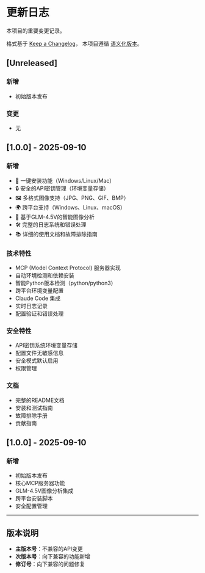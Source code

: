 # 更新日志

本项目的重要变更记录。

格式基于 [Keep a Changelog](https://keepachangelog.com/zh-CN/1.0.0/)，
本项目遵循 [语义化版本](https://semver.org/spec/v2.0.0.html)。

## [Unreleased]

### 新增
- 初始版本发布

### 变更
- 无

## [1.0.0] - 2025-09-10

### 新增
- 🎯 一键安装功能（Windows/Linux/Mac）
- 🔒 安全的API密钥管理（环境变量存储）
- 🖼️ 多格式图像支持（JPG、PNG、GIF、BMP）
- 🌍 跨平台支持（Windows、Linux、macOS）
- 📝 基于GLM-4.5V的智能图像分析
- 🛠️ 完整的日志系统和错误处理
- 📚 详细的使用文档和故障排除指南

### 技术特性
- MCP (Model Context Protocol) 服务器实现
- 自动环境检测和依赖安装
- 智能Python版本检测（python/python3）
- 跨平台环境变量配置
- Claude Code 集成
- 实时日志记录
- 配置验证和错误处理

### 安全特性
- API密钥系统环境变量存储
- 配置文件无敏感信息
- 安全模式默认启用
- 权限管理

### 文档
- 完整的README文档
- 安装和测试指南
- 故障排除手册
- 贡献指南

## [1.0.0] - 2025-09-10

### 新增
- 初始版本发布
- 核心MCP服务器功能
- GLM-4.5V图像分析集成
- 跨平台安装脚本
- 安全配置管理

---

## 版本说明

- **主版本号**：不兼容的API变更
- **次版本号**：向下兼容的功能新增
- **修订号**：向下兼容的问题修复